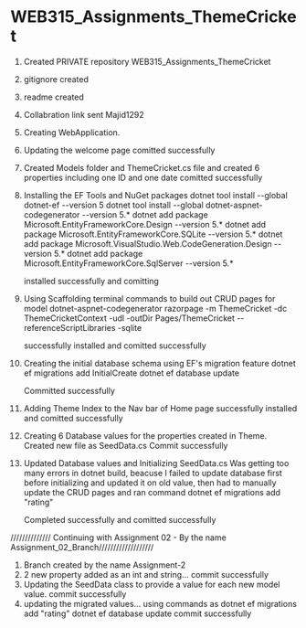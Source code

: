 # WEB315_Assignments_ThemeCricket

1. Created PRIVATE repository WEB315_Assignments_ThemeCricket
2. gitignore created
3. readme created
4. Collabration link sent Majid1292
5. Creating WebApplication.
6. Updating the welcome page
comitted successfully

7. Created Models folder and ThemeCricket.cs file and created 6 properties including one ID and one date
comitted successfully

8. Installing the EF Tools and NuGet packages
    dotnet tool install --global dotnet-ef --version 5
    dotnet tool install --global dotnet-aspnet-codegenerator --version 5.*
    dotnet add package Microsoft.EntityFrameworkCore.Design --version 5.*
    dotnet add package Microsoft.EntityFrameworkCore.SQLite --version 5.*
    dotnet add package Microsoft.VisualStudio.Web.CodeGeneration.Design --version 5.*
    dotnet add package Microsoft.EntityFrameworkCore.SqlServer --version 5.*

    installed successfully and comitting

9. Using Scaffolding terminal commands to build out CRUD pages for model
    dotnet-aspnet-codegenerator razorpage -m ThemeCricket -dc ThemeCricketContext -udl -outDir Pages/ThemeCricket --referenceScriptLibraries -sqlite

    successfully installed and comitted successfully

10. Creating the initial database schema using EF's  migration feature
    dotnet ef migrations add InitialCreate
    dotnet ef database update

    Committed successfully

11. Adding Theme Index to the Nav bar of Home page
successfully installed and comitted successfully

12. Creating 6 Database values for the properties created in Theme. Created new file as SeedData.cs Commit successfully

13. Updated Database values and Initializing SeedData.cs 
    Was getting too many errors in dotnet build, beacuse I failed to update database first before initializing and updated it on old value, then had to manually update the CRUD pages and ran command dotnet ef migrations add "rating"

    Completed successfully and comitted successfully

   ////////////// Continuing with Assignment 02 - By the name Assignment_02_Branch///////////////////

1. Branch created by the name Assignment-2
2. 2 new property added as an int and string... commit successfully
3. Updating the SeedData class to provide a value for each new model value.
commit successfully
4. updating the migrated values...
using commands as dotnet ef migrations add "rating"
dotnet ef database update
 commit successfully
